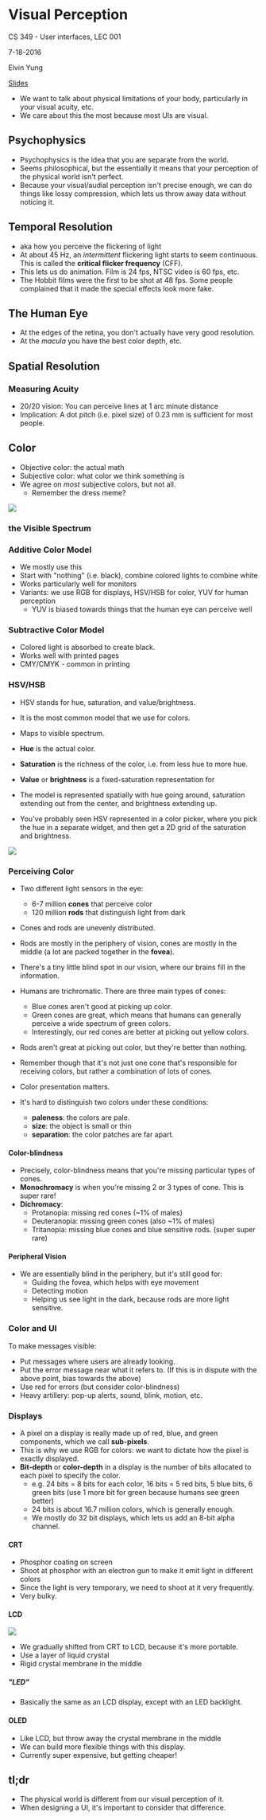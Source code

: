 # Visual Perception

CS 349 - User interfaces, LEC 001

7-18-2016

Elvin Yung

[Slides](https://www.student.cs.uwaterloo.ca/~cs349/s16/slides/12.1-visual_perception.pdf)


* We want to talk about physical limitations of your body, particularly in your visual acuity, etc.
* We care about this the most because most UIs are visual.

## Psychophysics
* Psychophysics is the idea that you are separate from the world.
* Seems philosophical, but the essentially it means that your perception of the physical world isn't perfect.
* Because your visual/audial perception isn't precise enough, we can do things like lossy compression, which lets us throw away data without noticing it.

## Temporal Resolution
* aka how you perceive the flickering of light
* At about 45 Hz, an *intermittent* flickering light starts to seem continuous. This is called the **critical flicker frequency** (CFF).
* This lets us do animation. Film is 24 fps, NTSC video is 60 fps, etc.
* The Hobbit films were the first to be shot at 48 fps. Some people complained that it made the special effects look more fake.

## The Human Eye
* At the edges of the retina, you don't actually have very good resolution.
* At the *macula* you have the best color depth, etc.

## Spatial Resolution
### Measuring Acuity
* 20/20 vision: You can perceive lines at 1 arc minute distance
* Implication: A dot pitch (i.e. pixel size) of 0.23 mm is sufficient for most people.

## Color
* Objective color: the actual math
* Subjective color: what color we think something is
* We agree on *most* subjective colors, but not all.
  * Remember the dress meme?

![](https://www.wired.com/wp-content/uploads/2015/02/Untitled-12-1024x518.jpg)

### the Visible Spectrum

### Additive Color Model
* We mostly use this
* Start with "nothing" (i.e. black), combine colored lights to combine white
* Works particularly well for monitors
* Variants: we use RGB for displays, HSV/HSB for color, YUV for human perception
  * YUV is biased towards things that the human eye can perceive well

### Subtractive Color Model
* Colored light is absorbed to create black.
* Works well with printed pages
* CMY/CMYK - common in printing

### HSV/HSB
* HSV stands for hue, saturation, and value/brightness.
* It is the most common model that we use for colors.
* Maps to visible spectrum.
* **Hue** is the actual color.
* **Saturation** is the richness of the color, i.e. from less hue to more hue.
* **Value** or **brightness** is a fixed-saturation representation for
* The model is represented spatially with hue going around, saturation extending out from the center, and brightness extending up.

* You've probably seen HSV represented in a color picker, where you pick the hue in a separate widget, and then get a 2D grid of the saturation and brightness.

![](http://learn.shayhowe.com/assets/images/courses/html-css/getting-to-know-css/photoshop-color-picker.png)

### Perceiving Color
* Two different light sensors in the eye:
  * 6-7 million **cones** that perceive color
  * 120 million **rods** that distinguish light from dark
* Cones and rods are unevenly distributed.
* Rods are mostly in the periphery of vision, cones are mostly in the middle (a lot are packed together in the **fovea**).
* There's a tiny little blind spot in our vision, where our brains fill in the information.

* Humans are trichromatic. There are three main types of cones:
  * Blue cones aren't good at picking up color.
  * Green cones are great, which means that humans can generally perceive a wide spectrum of green colors.
  * Interestingly, our red cones are better at picking out yellow colors.
* Rods aren't great at picking out color, but they're better than nothing.
* Remember though that it's not just one cone that's responsible for receiving colors, but rather a combination of lots of cones.

* Color presentation matters.
* It's hard to distinguish two colors under these conditions:
  * **paleness**: the colors are pale.
  * **size**: the object is small or thin
  * **separation**: the color patches are far apart.

#### Color-blindness
* Precisely, color-blindness means that you're missing particular types of cones.
* **Monochromacy** is when you're missing 2 or 3 types of cone. This is super rare!
* **Dichromacy**:
  * Protanopia: missing red cones (~1% of males)
  * Deuteranopia: missing green cones (also ~1% of males)
  * Tritanopia: missing blue cones and blue sensitive rods. (super super rare)

#### Peripheral Vision
* We are essentially blind in the periphery, but it's still good for:
  * Guiding the fovea, which helps with eye movement
  * Detecting motion
  * Helping us see light in the dark, because rods are more light sensitive.

### Color and UI
To make messages visible:
  * Put messages where users are already looking.
  * Put the error message near what it refers to. (If this is in dispute with the above point, bias towards the above)
  * Use red for errors (but consider color-blindness)
  * Heavy artillery: pop-up alerts, sound, blink, motion, etc.

### Displays
* A pixel on a display is really made up of red, blue, and green components, which we call **sub-pixels**.
* This is why we use RGB for colors: we want to dictate how the pixel is exactly displayed.
* **Bit-depth** or **color-depth** in a display is the number of bits allocated to each pixel to specify the color.
  * e.g. 24 bits = 8 bits for each color, 16 bits = 5 red bits, 5 blue bits, 6 green bits (use 1 more bit for green because humans see green better)
  * 24 bits is about 16.7 million colors, which is generally enough.
  * We mostly do 32 bit displays, which lets us add an 8-bit alpha channel.

#### CRT
* Phosphor coating on screen
* Shoot at phosphor with an electron gun to make it emit light in different colors
* Since the light is very temporary, we need to shoot at it very frequently.
* Very bulky.

#### LCD
![](blob:https%3A//imgur.com/552293ce-95ac-4ec0-8f34-0f1631a49587)

* We gradually shifted from CRT to LCD, because it's more portable.
* Use a layer of liquid crystal
* Rigid crystal membrane in the middle

##### "LED"
* Basically the same as an LCD display, except with an LED backlight.

#### OLED
* Like LCD, but throw away the crystal membrane in the middle
* We can build more flexible things with this display.
* Currently super expensive, but getting cheaper!

## tl;dr
* The physical world is different from our visual perception of it.
* When designing a UI, it's important to consider that difference.
